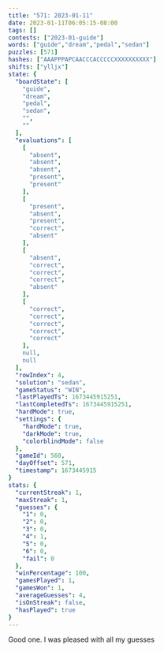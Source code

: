 ```yaml
---
title: "571: 2023-01-11"
date: 2023-01-11T06:05:15-08:00
tags: []
contests: ["2023-01-guide"]
words: ["guide","dream","pedal","sedan"]
puzzles: [571]
hashes: ["AAAPPPAPCAACCCACCCCCXXXXXXXXXX"]
shifts: ["ylljx"]
state: {
  "boardState": [
    "guide",
    "dream",
    "pedal",
    "sedan",
    "",
    ""
  ],
  "evaluations": [
    [
      "absent",
      "absent",
      "absent",
      "present",
      "present"
    ],
    [
      "present",
      "absent",
      "present",
      "correct",
      "absent"
    ],
    [
      "absent",
      "correct",
      "correct",
      "correct",
      "absent"
    ],
    [
      "correct",
      "correct",
      "correct",
      "correct",
      "correct"
    ],
    null,
    null
  ],
  "rowIndex": 4,
  "solution": "sedan",
  "gameStatus": "WIN",
  "lastPlayedTs": 1673445915251,
  "lastCompletedTs": 1673445915251,
  "hardMode": true,
  "settings": {
    "hardMode": true,
    "darkMode": true,
    "colorblindMode": false
  },
  "gameId": 560,
  "dayOffset": 571,
  "timestamp": 1673445915
}
stats: {
  "currentStreak": 1,
  "maxStreak": 1,
  "guesses": {
    "1": 0,
    "2": 0,
    "3": 0,
    "4": 1,
    "5": 0,
    "6": 0,
    "fail": 0
  },
  "winPercentage": 100,
  "gamesPlayed": 1,
  "gamesWon": 1,
  "averageGuesses": 4,
  "isOnStreak": false,
  "hasPlayed": true
}
---
```

<!-- more -->
Good one. I was pleased with all my guesses
